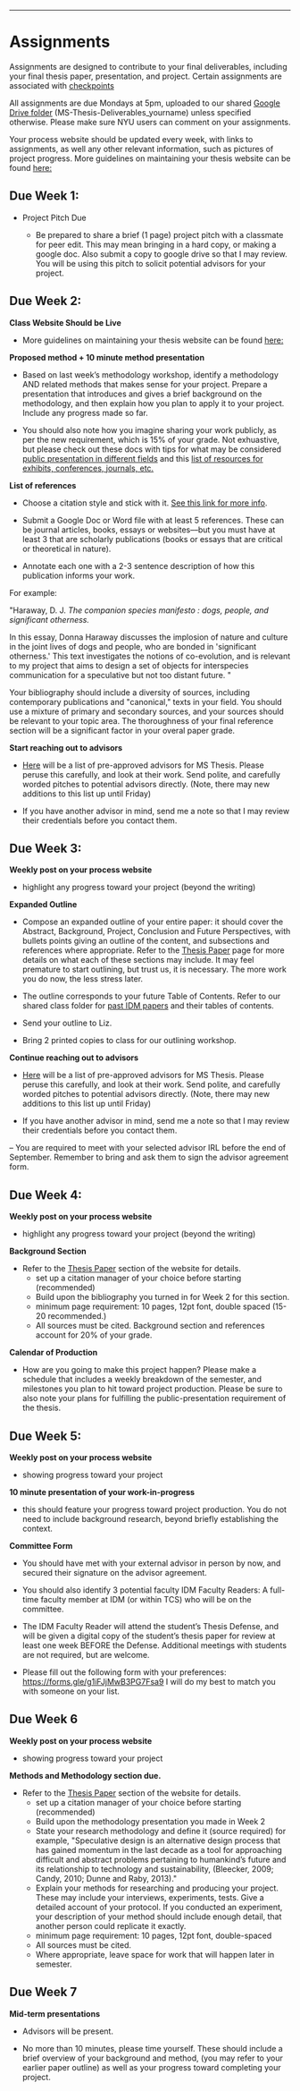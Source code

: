
___
# Assignments 
Assignments are designed to contribute to your final deliverables, including your final thesis paper, presentation, and project. Certain assignments are associated with [checkpoints](https://idmnyu.github.io/MSThesis-Fall2019/_pages/checkpoints.html)

All assignments are due Mondays at 5pm, uploaded to our shared [Google Drive folder](https://drive.google.com/drive/folders/1L4zQWpNo_HHDNoseRf9Oo18rgjYjg3xi?usp=sharing) (MS-Thesis-Deliverables_yourname) unless specified otherwise. Please make sure NYU users can comment on your assignments.

Your process website should be updated every week, with links to assignments, as well any other relevant information, such as pictures of project progress. More guidelines on maintaining your thesis website can be found [here:](https://idmnyu.github.io/MSThesis-Fall2019/_pages/thesis-process-website.html)

## Due Week 1:
- Project Pitch Due

	- Be prepared to share a brief (1 page) project pitch with a classmate for peer edit. This may mean bringing in a hard copy, or making a google doc. Also submit a copy to google drive so that I may review. You will be using this pitch to solicit potential advisors for your project.  



## Due Week 2: 

**Class Website Should be Live**

- More guidelines on maintaining your thesis website can be found [here:](https://idmnyu.github.io/MSThesis-Fall2019/_pages/thesis-process-website.html)

**Proposed method + 10 minute method presentation**

- Based on last week’s methodology workshop, identify a methodology AND related methods that makes sense for your project. Prepare a presentation that introduces and gives a brief background on the methodology, and then explain how you plan to apply it to your project. Include any progress made so far.

- You should also note how you imagine sharing your work publicly, as per the new requirement, which is 15% of your grade. Not exhuastive, but please check out these docs with tips for what may be considered [public presentation in different fields](https://docs.google.com/document/d/186AE1ZF2BduXx6XA1o_gJx4tQBvX1qQP8DyVohoFrns/edit?usp=sharing) and this [list of resources for exhibits, conferences, journals, etc.](https://docs.google.com/document/d/1OIZk3AVwgh4oFYkq5wG2bOZOkDLv-NheBGl0pz0F1Yw/edit?usp=sharing) 

**List of references**

- Choose a citation style and stick with it.  [See this link for more info](https://guides.nyu.edu/citations). 
	
- Submit a Google Doc or Word file with at least 5 references. These can be journal articles, books, essays or websites––but you must have at least 3 that are scholarly publications (books or essays that are critical or theoretical in nature). 

- Annotate each one with a 2-3 sentence description of how this publication informs your work. 
    
For example:
 
"Haraway, D. J. _The companion species manifesto : dogs, people, and significant otherness._

In this essay, Donna Haraway discusses the implosion of nature and culture in the joint lives of dogs and people, who are bonded in 'significant otherness.' This text investigates the notions of co-evolution, and is relevant to my project that aims to design a set of objects for interspecies communication for a speculative but not too distant future. "

Your bibliography should include a diversity of sources, including contemporary publications and "canonical," texts in your field. You should use a mixture of primary and secondary sources, and your sources should be relevant to your topic area. The thoroughness of your final reference section will be a significant factor in your overal paper grade.

**Start reaching out to advisors**

- [Here](https://docs.google.com/spreadsheets/d/1EgK6Ze8O4v8VG606VNmtfX2MA5nDpR2dOT1FFCqE57o/edit?usp=sharing) will be a list of pre-approved advisors for MS Thesis. Please peruse this carefully, and look at their work. Send polite, and carefully worded pitches to potential advisors directly. (Note, there may new additions to this list up until Friday)

- If you have another advisor in mind, send me a note so that I may review their credentials before you contact them. 


## Due Week 3:

**Weekly post on your process website** 
- highlight any progress toward your project (beyond the writing)  

**Expanded Outline**  
- Compose an expanded outline of your entire paper: it should cover the Abstract, Background, Project, Conclusion and Future Perspectives, with  bullets points giving an outline of the content, and subsections and references where appropriate. Refer to the [Thesis Paper](https://idmnyu.github.io/MSThesis-Fall2019/_pages/thesis-paper.html) page for more details on what each of these sections may include. It may feel premature to start outlining, but trust us, it is necessary. The more work you do now, the less stress later.

- The outline corresponds to your future Table of Contents. Refer to our shared class folder for [past IDM papers](https://drive.google.com/drive/folders/1L4zQWpNo_HHDNoseRf9Oo18rgjYjg3xi?usp=sharing) and their tables of contents.   

- Send your outline to Liz. 

- Bring 2 printed copies to class for our outlining workshop. 

**Continue reaching out to advisors**

- [Here](https://docs.google.com/spreadsheets/d/1EgK6Ze8O4v8VG606VNmtfX2MA5nDpR2dOT1FFCqE57o/edit?usp=sharing) will be a list of pre-approved advisors for MS Thesis. Please peruse this carefully, and look at their work. Send polite, and carefully worded pitches to potential advisors directly. (Note, there may new additions to this list up until Friday)

- If you have another advisor in mind, send me a note so that I may review their credentials before you contact them.

– You are required to meet with your selected advisor IRL before the end of September. Remember to bring and ask them to sign the advisor agreement form.  
 

## Due Week 4: 

**Weekly post on your process website** 
- highlight any progress toward your project (beyond the writing)  

**Background Section** 
- Refer to the [Thesis Paper](https://idmnyu.github.io/MSThesis-Fall2019/_pages/thesis-paper.html) section of the website for details.   
    - set up a citation manager of your choice before starting (recommended)
    - Build upon the bibliography you turned in for Week 2 for this section. 
    - minimum page requirement: 10 pages, 12pt font, double spaced (15-20 recommended.) 
	- All sources must be cited. Background section and references account for 20% of your grade.

**Calendar of Production**
- How are you going to make this project happen? Please make a schedule that includes a weekly breakdown of the semester, and milestones you plan to hit toward project production. Please be sure to also note your plans for fulfilling the public-presentation requirement of the thesis. 

## Due Week 5:

**Weekly post on your process website** 
- showing progress toward your project 

**10 minute presentation of your work-in-progress** 
- this should feature your progress toward project production. You do not need to include background research, beyond briefly establishing the context.

**Committee Form**

- You should have met with your external advisor in person by now, and secured their signature on the advisor agreement.

- You should also identify 3 potential faculty IDM Faculty Readers: A full-time faculty member at IDM (or within TCS) who will be on the committee.

- The IDM Faculty Reader will attend the student’s Thesis Defense, and will be given a digital copy of the student’s thesis paper for review at least one week BEFORE the Defense. Additional meetings with students are not required, but are welcome. 

- Please fill out the following form with your preferences: https://forms.gle/g1iFJjMwB3PG7Fsa9
I will do my best to match you with someone on your list. 

## Due Week 6 

**Weekly post on your process website** 
- showing progress toward your project 

**Methods and Methodology section due.**  
- Refer to the [Thesis Paper](https://idmnyu.github.io/MSThesis-Fall2019/_pages/thesis-paper.html) section of the website for details.   
    - set up a citation manager of your choice before starting (recommended)
    - Build upon the methodology presentation you made in Week 2
    - State your research methodology and define it (source required) for example, "Speculative design is an alternative design process that has gained momentum in the last decade as a tool for approaching difficult and abstract problems pertaining to humankind’s future and its relationship to technology and sustainability, (Bleecker, 2009; Candy, 2010; Dunne and Raby, 2013)." 
    - Explain your methods for researching and producing your project. These may include your interviews, experiments, tests. Give a detailed account of your protocol. If you conducted an experiment, your description of your method should include enough detail, that another person could replicate it exactly.  
    - minimum page requirement: 10 pages, 12pt font, double-spaced 
	- All sources must be cited. 
	- Where appropriate, leave space for work that will happen later in semester. 


## Due Week 7 

**Mid-term presentations** 
- Advisors will be present. 

- No more than 10 minutes, please time yourself. These should include a brief overview of your background and method, (you may refer to your earlier paper outline) as well as your progress toward completing your project. 

